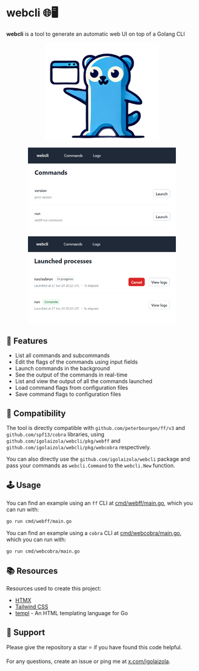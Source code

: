 # webcli 🌐🖥️

**webcli** is a tool to generate an automatic web UI on top of a Golang CLI

<p align="center"><img src="images/webcli.png" width="300"></p>
<p align="center">
  <img src="images/webcli-screenshot-commands.png" width="390">
  <img src="images/webcli-screenshot-logs.png" width="390">
</p>

## 🚀 Features

- List all commands and subcommands
- Edit the flags of the commands using input fields
- Launch commands in the background
- See the output of the commands in real-time
- List and view the output of all the commands launched
- Load command flags from configuration files
- Save command flags to configuration files

## 🔌 Compatibility

The tool is directly compatible with `github.com/peterbourgon/ff/v3` and `github.com/spf13/cobra` libraries, using `github.com/igolaizola/webcli/pkg/webff` and `github.com/igolaizola/webcli/pkg/webcobra` respectively.

You can also directly use the `github.com/igolaizola/webcli` package and pass your commands as `webcli.Command` to the `webcli.New` function.

## 🕹️ Usage

You can find an example using an `ff` CLI at [cmd/webff/main.go](cmd/webff/main.go), which you can run with:

```bash
go run cmd/webff/main.go
```

You can find an example using a `cobra` CLI at [cmd/webcobra/main.go](cmd/webcobra/main.go), which you can run with:

```bash
go run cmd/webcobra/main.go
```

## 📚 Resources

Resources used to create this project:

- [HTMX](https://htmx.org/)
- [Tailwind CSS](https://tailwindcss.com/)
- [templ](https://templ.guide) - An HTML templating language for Go

## 💖 Support

Please give the repository a star ⭐ if you have found this code helpful.

For any questions, create an issue or ping me at [x.com/igolaizola](https://x.com/igolaizola).
